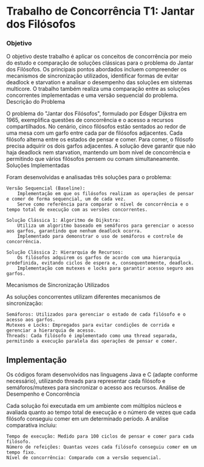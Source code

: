 # Trabalho de Concorrência T1: Jantar dos Filósofos
### Objetivo

O objetivo deste trabalho é aplicar os conceitos de concorrência por meio do estudo e comparação de soluções clássicas para o problema do Jantar dos Filósofos. Os principais pontos abordados incluem compreender os mecanismos de sincronização utilizados, identificar formas de evitar deadlock e starvation e analisar o desempenho das soluções em sistemas multicore. O trabalho também realiza uma comparação entre as soluções concorrentes implementadas e uma versão sequencial do problema.
Descrição do Problema

O problema do "Jantar dos Filósofos", formulado por Edsger Dijkstra em 1965, exemplifica questões de concorrência e o acesso a recursos compartilhados. No cenário, cinco filósofos estão sentados ao redor de uma mesa com um garfo entre cada par de filósofos adjacentes. Cada filósofo alterna entre os estados de pensar e comer. Para comer, o filósofo precisa adquirir os dois garfos adjacentes. A solução deve garantir que não haja deadlock nem starvation, mantendo um bom nível de concorrência e permitindo que vários filósofos pensem ou comam simultaneamente.
Soluções Implementadas

Foram desenvolvidas e analisadas três soluções para o problema:

    Versão Sequencial (Baseline):
        Implementação em que os filósofos realizam as operações de pensar e comer de forma sequencial, um de cada vez.
        Serve como referência para comparar o nível de concorrência e o tempo total de execução com as versões concorrentes.

    Solução Clássica 1: Algoritmo de Dijkstra:
        Utiliza um algoritmo baseado em semáforos para gerenciar o acesso aos garfos, garantindo que nenhum deadlock ocorra.
        Implementado para demonstrar o uso de semáforos e controle de concorrência.

    Solução Clássica 2: Hierarquia de Recursos:
        Os filósofos adquirem os garfos de acordo com uma hierarquia predefinida, evitando ciclos de espera e, consequentemente, deadlock.
        Implementação com mutexes e locks para garantir acesso seguro aos garfos.

Mecanismos de Sincronização Utilizados

As soluções concorrentes utilizam diferentes mecanismos de sincronização:

    Semáforos: Utilizados para gerenciar o estado de cada filósofo e o acesso aos garfos.
    Mutexes e Locks: Empregados para evitar condições de corrida e gerenciar a hierarquia de acesso.
    Threads: Cada filósofo é implementado como uma thread separada, permitindo a execução paralela das operações de pensar e comer.

## Implementação

Os códigos foram desenvolvidos nas linguagens Java e C (adapte conforme necessário), utilizando threads para representar cada filósofo e semáforos/mutexes para sincronizar o acesso aos recursos.
Análise de Desempenho e Concorrência

Cada solução foi executada em um ambiente com múltiplos núcleos e avaliada quanto ao tempo total de execução e o número de vezes que cada filósofo conseguiu comer em um determinado período. A análise comparativa incluiu:

    Tempo de execução: Medido para 100 ciclos de pensar e comer para cada filósofo.
    Número de refeições: Quantas vezes cada filósofo conseguiu comer em um tempo fixo.
    Nível de concorrência: Comparado com a versão sequencial.
